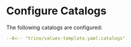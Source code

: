 # Configure Catalogs

The following catalogs are configured:

```yaml title="trino/values-template.yaml - Catalogs Configuration"
--8<-- "trino/values-template.yaml:catalogs"
```
